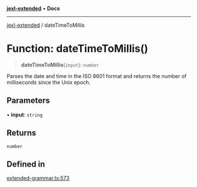 [**jexl-extended**](../README.md) • **Docs**

***

[jexl-extended](../globals.md) / dateTimeToMillis

# Function: dateTimeToMillis()

> **dateTimeToMillis**(`input`): `number`

Parses the date and time in the ISO 8601 format and returns the number of milliseconds since the Unix epoch.

## Parameters

• **input**: `string`

## Returns

`number`

## Defined in

[extended-grammar.ts:573](https://github.com/nikoraes/jexl-extended/blob/06a031f168fa218082d7ed9df57973f42e70c755/src/extended-grammar.ts#L573)
